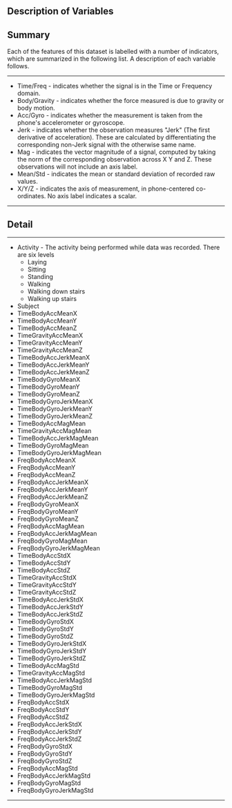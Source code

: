 ## Description of Variables

## Summary

Each of the features of this dataset is labelled with a number of indicators, which are summarized in the following list.  A description of each variable follows.

--------------------------------------------------------------------------------

* Time/Freq - indicates whether the signal is in the Time or Frequency domain.
* Body/Gravity - indicates whether the force measured is due to gravity or body motion.
* Acc/Gyro - indicates whether the measurement is taken from the phone's accelerometer or gyroscope.
* Jerk - indicates whether the observation measures "Jerk" (The first derivative of acceleration).  These are calculated by differentiating the corresponding non-Jerk signal with the otherwise same name.
* Mag - indicates the vector magnitude of a signal, computed by taking the norm of the corresponding observation across X Y and Z.  These observations will not include an axis label.
* Mean/Std - indicates the mean or standard deviation of recorded raw values.
* X/Y/Z - indicates the axis of measurement, in phone-centered co-ordinates.  No axis label indicates a scalar.

--------------------------------------------------------------------------------

## Detail

--------------------------------------------------------------------------------
* Activity - The activity being performed while data was recorded.  There are six levels
    - Laying
    - Sitting
    - Standing
    - Walking
    - Walking down stairs
    - Walking up stairs
* Subject
* TimeBodyAccMeanX
* TimeBodyAccMeanY
* TimeBodyAccMeanZ
* TimeGravityAccMeanX
* TimeGravityAccMeanY
* TimeGravityAccMeanZ
* TimeBodyAccJerkMeanX
* TimeBodyAccJerkMeanY
* TimeBodyAccJerkMeanZ
* TimeBodyGyroMeanX
* TimeBodyGyroMeanY
* TimeBodyGyroMeanZ
* TimeBodyGyroJerkMeanX
* TimeBodyGyroJerkMeanY
* TimeBodyGyroJerkMeanZ
* TimeBodyAccMagMean
* TimeGravityAccMagMean
* TimeBodyAccJerkMagMean
* TimeBodyGyroMagMean
* TimeBodyGyroJerkMagMean
* FreqBodyAccMeanX
* FreqBodyAccMeanY
* FreqBodyAccMeanZ
* FreqBodyAccJerkMeanX
* FreqBodyAccJerkMeanY
* FreqBodyAccJerkMeanZ
* FreqBodyGyroMeanX
* FreqBodyGyroMeanY
* FreqBodyGyroMeanZ
* FreqBodyAccMagMean
* FreqBodyAccJerkMagMean
* FreqBodyGyroMagMean
* FreqBodyGyroJerkMagMean
* TimeBodyAccStdX
* TimeBodyAccStdY
* TimeBodyAccStdZ
* TimeGravityAccStdX
* TimeGravityAccStdY
* TimeGravityAccStdZ
* TimeBodyAccJerkStdX
* TimeBodyAccJerkStdY
* TimeBodyAccJerkStdZ
* TimeBodyGyroStdX
* TimeBodyGyroStdY
* TimeBodyGyroStdZ
* TimeBodyGyroJerkStdX
* TimeBodyGyroJerkStdY
* TimeBodyGyroJerkStdZ
* TimeBodyAccMagStd
* TimeGravityAccMagStd
* TimeBodyAccJerkMagStd
* TimeBodyGyroMagStd
* TimeBodyGyroJerkMagStd
* FreqBodyAccStdX
* FreqBodyAccStdY
* FreqBodyAccStdZ
* FreqBodyAccJerkStdX
* FreqBodyAccJerkStdY
* FreqBodyAccJerkStdZ
* FreqBodyGyroStdX
* FreqBodyGyroStdY
* FreqBodyGyroStdZ
* FreqBodyAccMagStd
* FreqBodyAccJerkMagStd
* FreqBodyGyroMagStd
* FreqBodyGyroJerkMagStd
--------------------------------------------------------------------------------
